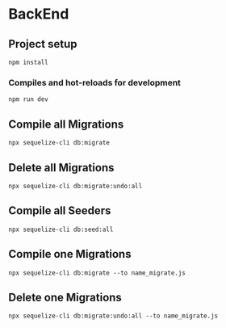 # BackEnd

## Project setup
```
npm install
```

### Compiles and hot-reloads for development
```
npm run dev
```

## Compile all Migrations 
```
npx sequelize-cli db:migrate
```

## Delete all Migrations 
```
npx sequelize-cli db:migrate:undo:all
```

## Compile all Seeders 
```
npx sequelize-cli db:seed:all
```

## Compile one Migrations 
```
npx sequelize-cli db:migrate --to name_migrate.js
```

## Delete one Migrations 
```
npx sequelize-cli db:migrate:undo:all --to name_migrate.js
```